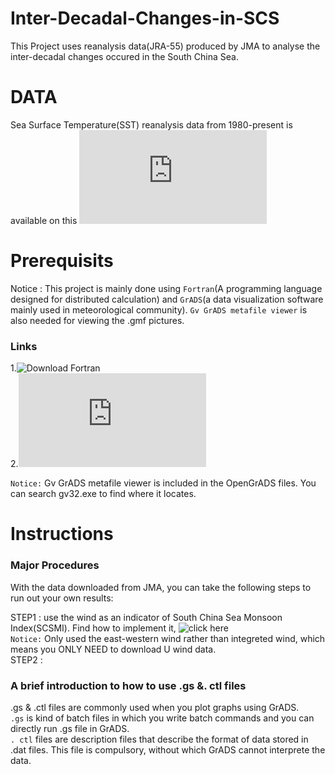 # Inter-Decadal-Changes-in-SCS

This Project uses reanalysis data(JRA-55) produced by JMA to analyse the inter-decadal changes occured in the South China Sea. 


# DATA
Sea Surface Temperature(SST) reanalysis data from 1980-present is available on this ![weibsite](http://jra.kishou.go.jp/JRA-55/index_en.html#jra-55)

# Prerequisits 
Notice : This project is mainly done using `Fortran`(A programming language designed for distributed calculation) and `GrADS`(a data visualization software mainly used in meteorological community). `Gv GrADS metafile viewer` is also needed for viewing the .gmf pictures.

### Links  
1.![`Download Fortran`](http://tieba.baidu.com/p/2753187458)  
2.![`Download GrADS`](http://www.06climate.com/view/1501.html)  

`Notice:` Gv GrADS metafile viewer is included in the OpenGrADS files. You can search gv32.exe to find where it locates.

# Instructions
### Major Procedures
With the data downloaded from JMA, you can take the following steps to run out your own results:

STEP1 : use the wind as an indicator of South China Sea Monsoon Index(SCSMI). Find how to implement it, ![click here]()  
        `Notice:` Only used the east-western wind rather than integreted wind, which means you ONLY NEED to download U wind data.  
STEP2 :  


### A brief introduction to how to use .gs &. ctl files 
.gs & .ctl files are commonly used when you plot graphs using GrADS.   
`.gs` is kind of batch files in which you write batch commands and you can directly run .gs file in GrADS.   
`. ctl` files are description files that describe the format of data stored in .dat files. This file is compulsory, without which GrADS cannot interprete the data.




